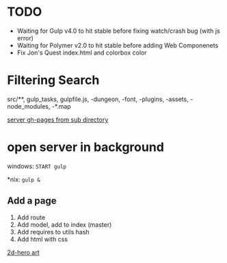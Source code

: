 TODO
====
* Waiting for Gulp v4.0 to hit stable before fixing watch/crash bug (with js error)
* Waiting for Polymer v2.0 to hit stable before adding Web Componenets
* Fix Jon's Quest index.html and colorbox color

Filtering Search
================
src/**, gulp_tasks, gulpfile.js, -dungeon, -font, -plugins, -assets, -node_modules, -*.map


[server gh-pages from sub directory](https://gist.github.com/cobyism/4730490)

open server in background
=========================
windows:
`START gulp`

*nix:
`gulp &`


Add a page
----------
1. Add route
2. Add model, add to index (master)
3. Add requires to utils hash
4. Add html with css


[2d-hero art](http://opengameart.org/content/2d-hero)